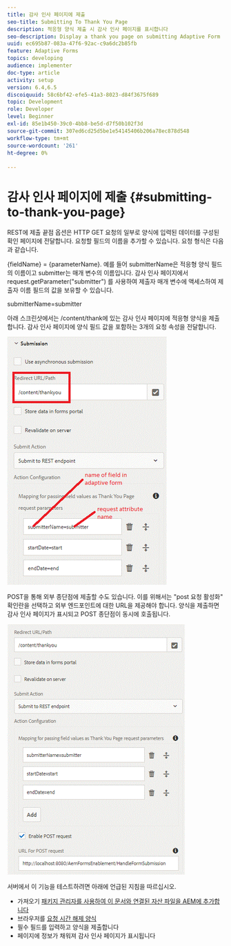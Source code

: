 ```yaml
---
title: 감사 인사 페이지에 제출
seo-title: Submitting To Thank You Page
description: 적응형 양식 제출 시 감사 인사 페이지를 표시합니다
seo-description: Display a thank you page on submitting Adaptive Form
uuid: ec695b87-083a-47f6-92ac-c9a6dc2b85fb
feature: Adaptive Forms
topics: developing
audience: implementer
doc-type: article
activity: setup
version: 6.4,6.5
discoiquuid: 58c6bf42-efe5-41a3-8023-d84f3675f689
topic: Development
role: Developer
level: Beginner
exl-id: 85e1b450-39c0-4bb8-be5d-d7f50b102f3d
source-git-commit: 307ed6cd25d5be1e54145406b206a78ec878d548
workflow-type: tm+mt
source-wordcount: '261'
ht-degree: 0%

---
```


# 감사 인사 페이지에 제출 {#submitting-to-thank-you-page}

REST에 제출 끝점 옵션은 HTTP GET 요청의 일부로 양식에 입력된 데이터를 구성된 확인 페이지에 전달합니다. 요청할 필드의 이름을 추가할 수 있습니다. 요청 형식은 다음과 같습니다.

\{fieldName\} = \{parameterName\}. 예를 들어 submitterName은 적응형 양식 필드의 이름이고 submitter는 매개 변수의 이름입니다. 감사 인사 페이지에서 request.getParameter(&quot;submitter&quot;) 를 사용하여 제출자 매개 변수에 액세스하여 제출자 이름 필드의 값을 보유할 수 있습니다.

submitterName=submitter

아래 스크린샷에서는 /content/thank에 있는 감사 인사 페이지에 적응형 양식을 제출합니다. 감사 인사 페이지에 양식 필드 값을 포함하는 3개의 요청 속성을 전달합니다.

![감사](assets/thankyoupage.gif)

POST을 통해 외부 종단점에 제출할 수도 있습니다. 이를 위해서는 &quot;post 요청 활성화&quot; 확인란을 선택하고 외부 엔드포인트에 대한 URL을 제공해야 합니다. 양식을 제출하면 감사 인사 페이지가 표시되고 POST 종단점이 동시에 호출됩니다.

![캡처](assets/capture.gif)


서버에서 이 기능을 테스트하려면 아래에 언급된 지침을 따르십시오.

* 가져오기 [패키지 관리자를 사용하여 이 문서와 연결된 자산 파일을 AEM에 추가합니다](assets/submittingtorestendpoint.zip)
* 브라우저를 [요청 시간 해제 양식](http://localhost:4502/content/dam/formsanddocuments/helpx/timeoffrequestform/jcr:content?wcmmode=disabled)
* 필수 필드를 입력하고 양식을 제출합니다
* 페이지에 정보가 채워져 감사 인사 페이지가 표시됩니다
